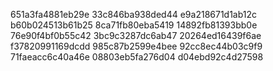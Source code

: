 651a3fa4881eb29e
33c846ba938ded44
e9a218671d1ab12c
b60b024513b61b25
8ca71fb80eba5419
14892fb81393bb0e
76e90f4bf0b55c42
3bc9c3287dc6ab47
20264ed16439f6ae
f37820991169dcdd
985c87b2599e4bee
92cc8ec44b03c9f9
71faeacc6c40a46e
08803eb5fa276d04
d04ebd92c4d27598

